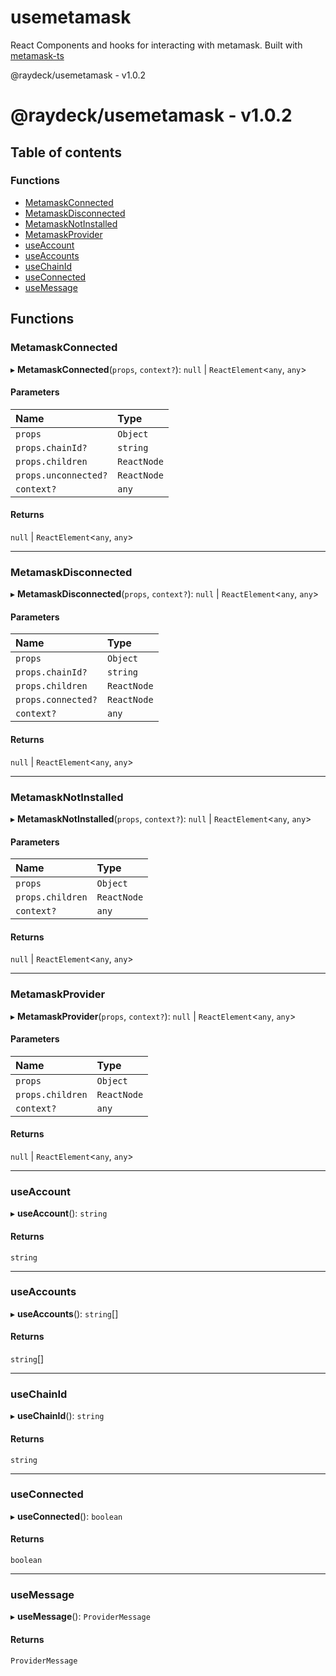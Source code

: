 
<a name="readmemd"></a>

# usemetamask
React Components and hooks for interacting with metamask. Built with [metamask-ts](https://npmjs.com/package/@raydeck/metamask-ts)

<a name="_librarymd"></a>

@raydeck/usemetamask - v1.0.2

# @raydeck/usemetamask - v1.0.2

## Table of contents

### Functions

- [MetamaskConnected](#metamaskconnected)
- [MetamaskDisconnected](#metamaskdisconnected)
- [MetamaskNotInstalled](#metamasknotinstalled)
- [MetamaskProvider](#metamaskprovider)
- [useAccount](#useaccount)
- [useAccounts](#useaccounts)
- [useChainId](#usechainid)
- [useConnected](#useconnected)
- [useMessage](#usemessage)

## Functions

### MetamaskConnected

▸ **MetamaskConnected**(`props`, `context?`): ``null`` \| `ReactElement`<`any`, `any`\>

#### Parameters

| Name | Type |
| :------ | :------ |
| `props` | `Object` |
| `props.chainId?` | `string` |
| `props.children` | `ReactNode` |
| `props.unconnected?` | `ReactNode` |
| `context?` | `any` |

#### Returns

``null`` \| `ReactElement`<`any`, `any`\>

___

### MetamaskDisconnected

▸ **MetamaskDisconnected**(`props`, `context?`): ``null`` \| `ReactElement`<`any`, `any`\>

#### Parameters

| Name | Type |
| :------ | :------ |
| `props` | `Object` |
| `props.chainId?` | `string` |
| `props.children` | `ReactNode` |
| `props.connected?` | `ReactNode` |
| `context?` | `any` |

#### Returns

``null`` \| `ReactElement`<`any`, `any`\>

___

### MetamaskNotInstalled

▸ **MetamaskNotInstalled**(`props`, `context?`): ``null`` \| `ReactElement`<`any`, `any`\>

#### Parameters

| Name | Type |
| :------ | :------ |
| `props` | `Object` |
| `props.children` | `ReactNode` |
| `context?` | `any` |

#### Returns

``null`` \| `ReactElement`<`any`, `any`\>

___

### MetamaskProvider

▸ **MetamaskProvider**(`props`, `context?`): ``null`` \| `ReactElement`<`any`, `any`\>

#### Parameters

| Name | Type |
| :------ | :------ |
| `props` | `Object` |
| `props.children` | `ReactNode` |
| `context?` | `any` |

#### Returns

``null`` \| `ReactElement`<`any`, `any`\>

___

### useAccount

▸ **useAccount**(): `string`

#### Returns

`string`

___

### useAccounts

▸ **useAccounts**(): `string`[]

#### Returns

`string`[]

___

### useChainId

▸ **useChainId**(): `string`

#### Returns

`string`

___

### useConnected

▸ **useConnected**(): `boolean`

#### Returns

`boolean`

___

### useMessage

▸ **useMessage**(): `ProviderMessage`

#### Returns

`ProviderMessage`
